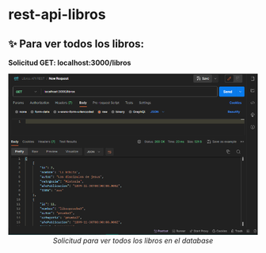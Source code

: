 # rest-api-libros




## ✨ Para ver todos los libros:

**Solicitud GET: localhost:3000/libros**

<div align="center">

![get_ALL](./src/assets/getALL.png)
_Solicitud para ver todos los libros en el database_

</div>
